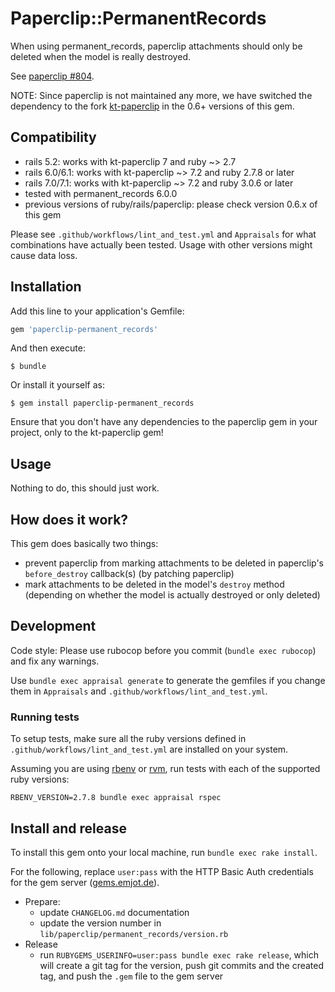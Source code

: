 # Paperclip::PermanentRecords

When using permanent_records, paperclip attachments should only be deleted
when the model is really destroyed.

See [paperclip #804](https://github.com/thoughtbot/paperclip/issues/804#issuecomment-4946231).

NOTE: Since paperclip is not maintained any more, we have switched the dependency to the fork [kt-paperclip](https://github.com/kreeti/kt-paperclip) in the 0.6+ versions of this gem.

## Compatibility

* rails 5.2: works with kt-paperclip 7 and ruby ~> 2.7
* rails 6.0/6.1: works with kt-paperclip ~> 7.2 and ruby 2.7.8 or later
* rails 7.0/7.1: works with kt-paperclip ~> 7.2 and ruby 3.0.6 or later
* tested with permanent_records 6.0.0
* previous versions of ruby/rails/paperclip: please check version 0.6.x of this gem

Please see `.github/workflows/lint_and_test.yml` and `Appraisals` for what combinations have actually been tested. Usage with other versions
might cause data loss.

## Installation

Add this line to your application's Gemfile:

```ruby
gem 'paperclip-permanent_records'
```

And then execute:

    $ bundle

Or install it yourself as:

    $ gem install paperclip-permanent_records

Ensure that you don't have any dependencies to the paperclip gem in your project, only to the kt-paperclip gem!

## Usage

Nothing to do, this should just work.

## How does it work?

This gem does basically two things:

* prevent paperclip from marking attachments to be deleted in paperclip's `before_destroy` callback(s)
  (by patching paperclip)
* mark attachments to be deleted in the model's `destroy` method
  (depending on whether the model is actually destroyed or only deleted)

## Development

Code style: Please use rubocop before you commit (`bundle exec rubocop`) and fix any warnings.

Use `bundle exec appraisal generate` to generate the gemfiles if you change them in `Appraisals` and `.github/workflows/lint_and_test.yml`.

### Running tests

To setup tests, make sure all the ruby versions defined in `.github/workflows/lint_and_test.yml` are installed on your system.

Assuming you are using [rbenv](https://github.com/rbenv/rbenv) or [rvm](https://rvm.io/), run tests with each of the supported ruby versions:

```
RBENV_VERSION=2.7.8 bundle exec appraisal rspec
```

## Install and release

To install this gem onto your local machine, run `bundle exec rake install`.

For the following, replace `user:pass` with the HTTP Basic Auth credentials for the gem server ([gems.emjot.de](https://gems.emjot.de)).

* Prepare:
  * update `CHANGELOG.md` documentation
  * update the version number in `lib/paperclip/permanent_records/version.rb`
* Release
  * run `RUBYGEMS_USERINFO=user:pass bundle exec rake release`, which will create a git tag for the version, push git commits and the created tag, and push the `.gem` file to the gem server
